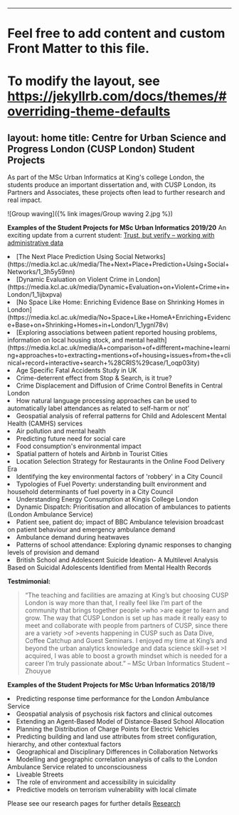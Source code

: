 
---
# Feel free to add content and custom Front Matter to this file.
# To modify the layout, see https://jekyllrb.com/docs/themes/#overriding-theme-defaults

layout: home
title: Centre for Urban Science and Progress London (CUSP London) Student Projects
---


As part of the MSc Urban Informatics at King's college London, the students produce an important dissertation and, with CUSP London, its Partners and Associates, these projects often lead to further research and real impact.<br>

![Group waving]({% link images/Group waving 2.jpg %})

**Examples of the Student Projects for MSc Urban Informatics 2019/20**
An exciting update from a current student: [Trust, but verify – working with administrative data](https://kingsgeocomputation.org/2020/02/19/trust-but-verify-working-with-administrative-data/)
<li>[The Next Place Prediction Using Social Networks](https://media.kcl.ac.uk/media/The+Next+Place+Prediction+Using+Social+Networks/1_3h5y59nn)<br>
<li>[Dynamic Evaluation on Violent Crime in London](https://media.kcl.ac.uk/media/Dynamic+Evaluation+on+Violent+Crime+in+London/1_1ijbxpva)<br>
<li>[No Space Like Home: Enriching Evidence Base on Shrinking Homes in London]<br>(https://media.kcl.ac.uk/media/No+Space+Like+HomeA+Enriching+Evidence+Base+on+Shrinking+Homes+in+London/1_1ygnl78v)<br>
<li>[Exploring associations between patient reported housing problems,  information on local housing stock, and mental health](https://media.kcl.ac.uk/media/A+comparison+of+different+machine+learning+approaches+to+extracting+mentions+of+housing+issues+from+the+clinical+record+interactive+search+%28CRIS%29case/1_oqp03ity)<br>
<li>Age Specific Fatal Accidents Study in UK<br>
<li>Crime-deterrent effect from Stop & Search, is it true?<br>
<li>Crime Displacement and Diffusion of Crime Control Benefits in Central London<br>
<li>How natural language processing approaches can be used to automatically label attendances as related to self-harm or not’<br>
<li>Geospatial analysis of referral patterns for Child and Adolescent Mental Health (CAMHS) services<br>
<li>Air pollution and mental health<br>
<li>Predicting future need for social care<br>
<li>Food consumption's environmental impact<br>
<li>Spatial pattern of hotels and Airbnb in Tourist Cities<br>
<li>Location Selection Strategy for Restaurants in the Online Food Delivery Era<br>
<li>Identifying the key environmental factors of 'robbery' in a City Council<br>
<li>Typologies of Fuel Poverty: understanding built environment and household determinants of fuel poverty in a City Council<br>
<li>Understanding Energy Consumption at Kingís College London<br>
<li>Dynamic Dispatch: Prioritisation and allocation of ambulances to patients (London Ambulance Service)<br>
<li>Patient see, patient do; impact of BBC Ambulance television broadcast on patient behaviour and emergency ambulance demand<br>
<li>Ambulance demand during heatwaves<br>
<li>Patterns of school attendance: Exploring dynamic responses to changing levels of provision and demand<br>
<li>British School and Adolescent Suicide Ideation- A Multilevel Analysis Based on Suicidal Adolescents Identified from Mental Health Records<br>

**Testmimonial:**
>“The teaching and facilities are amazing at King’s but choosing CUSP London is way more than that, I really feel like I’m part of the community that brings together people >who >are eager to learn and grow. The way that CUSP London is set up has made it really easy to meet and collaborate with people from partners of CUSP, since there are a variety >of >events happening in CUSP such as Data Dive, Coffee Catchup and Guest Seminars. I enjoyed my time at King’s and beyond the urban analytics knowledge and data science skill->set >I acquired, I was able to boost a growth mindset which is needed for a career I’m truly passionate about.” – MSc Urban Informatics Student – Zhouyue

**Examples of the Student Projects for MSc Urban Informatics 2018/19**
<li>Predicting response time performance for the London Ambulance Service<br>
<li>Geospatial analysis of psychosis risk factors and clinical outcomes<br>
<li>Extending an Agent-Based Model of Distance-Based School Allocation<br>
<li>Planning the Distribution of Charge Points for Electric Vehicles<br>
<li>Predicting building and land use attributes from street configuration, hierarchy, and other contextual factors<br>
<li>Geographical and Disciplinary Differences in Collaboration Networks<br>
<li>Modelling and geographic correlation analysis of calls to the London Ambulance Service related to unconsciousness<br>
<li>Liveable Streets<br>
<li>The role of environment and accessibility in suicidality<br>
<li>Predictive models on terrorism vulnerability with local climate<br>
  
Please see our research pages for further details [Research](Https://cusplondon.ac.uk/research.html)<br>
